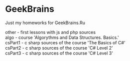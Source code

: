 # GeekBrains
Just my homeworks for GeekBrains.Ru

other - first lessons with js and php sources<br>
algo - course 'Algorythms and Data Structures. Basics.'<br>
csPart1 - c sharp sources of the course 'The Basics of C#'<br>
csPart2 - c sharp sources of the course 'C# Level 2'<br>
csPart3 - c sharp sources of the course 'C# Level 3'<br>
